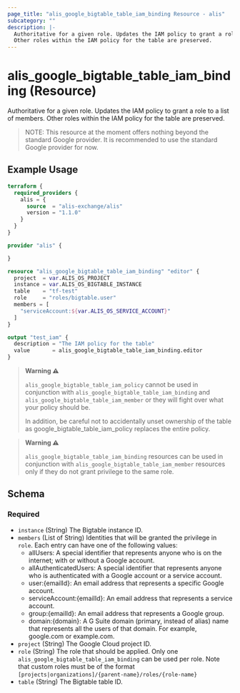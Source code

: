 ```yaml
---
page_title: "alis_google_bigtable_table_iam_binding Resource - alis"
subcategory: ""
description: |-
  Authoritative for a given role. Updates the IAM policy to grant a role to a list of members.
  Other roles within the IAM policy for the table are preserved.
---
```


# alis_google_bigtable_table_iam_binding (Resource)

Authoritative for a given role. Updates the IAM policy to grant a role to a list of members.
Other roles within the IAM policy for the table are preserved.

> NOTE: This resource at the moment offers nothing beyond the standard Google provider. It is recommended to use the standard Google provider for now.

## Example Usage

```terraform
terraform {
  required_providers {
    alis = {
      source  = "alis-exchange/alis"
      version = "1.1.0"
    }
  }
}

provider "alis" {

}

resource "alis_google_bigtable_table_iam_binding" "editor" {
  project  = var.ALIS_OS_PROJECT
  instance = var.ALIS_OS_BIGTABLE_INSTANCE
  table    = "tf-test"
  role     = "roles/bigtable.user"
  members = [
    "serviceAccount:${var.ALIS_OS_SERVICE_ACCOUNT}"
  ]
}

output "test_iam" {
  description = "The IAM policy for the table"
  value       = alis_google_bigtable_table_iam_binding.editor
}
```

> **Warning ⚠️**
>
> `alis_google_bigtable_table_iam_policy` cannot be used in conjunction with `alis_google_bigtable_table_iam_binding` and `alis_google_bigtable_table_iam_member` or they will fight over what your policy should be.
>
> In addition, be careful not to accidentally unset ownership of the table as google_bigtable_table_iam_policy replaces the entire policy.

> **Warning ⚠️**
>
> `alis_google_bigtable_table_iam_binding` resources can be used in conjunction with `alis_google_bigtable_table_iam_member` resources only if they do not grant privilege to the same role.

<!-- schema generated by tfplugindocs -->
## Schema

### Required

- `instance` (String) The Bigtable instance ID.
- `members` (List of String) Identities that will be granted the privilege in `role`. Each entry can have one of the following values:
	- allUsers: A special identifier that represents anyone who is on the internet; with or without a Google account.
	- allAuthenticatedUsers: A special identifier that represents anyone who is authenticated with a Google account or a service account.
	- user:{emailId}: An email address that represents a specific Google account.
	- serviceAccount:{emailId}: An email address that represents a service account.
	- group:{emailId}: An email address that represents a Google group.
	- domain:{domain}: A G Suite domain (primary, instead of alias) name that represents all the users of that domain. For example, google.com or example.com.
- `project` (String) The Google Cloud project ID.
- `role` (String) The role that should be applied. Only one `alis_google_bigtable_table_iam_binding` can be used per role.
Note that custom roles must be of the format `[projects|organizations]/{parent-name}/roles/{role-name}`
- `table` (String) The Bigtable table ID.